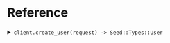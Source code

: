 # Reference
<details><summary><code>client.create_user(request) -> Seed::Types::User</code></summary>
<dl>
<dd>

#### 🔌 Usage

<dl>
<dd>

<dl>
<dd>

```ruby
client.create_user({
  id: 'id',
  email: 'email',
  password: 'password',
  profile: {
    name: 'name',
    verification: {
      verified: 'verified'
    },
    ssn: 'ssn'
  }
});
```
</dd>
</dl>
</dd>
</dl>

#### ⚙️ Parameters

<dl>
<dd>

<dl>
<dd>

**request:** `Seed::Types::User` 
    
</dd>
</dl>
</dd>
</dl>


</dd>
</dl>
</details>
